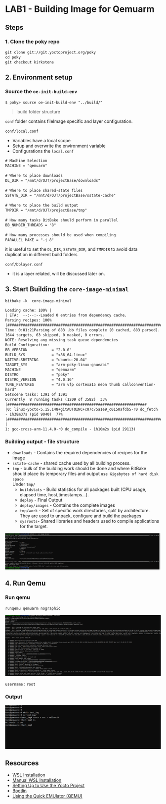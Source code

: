 # LAB1 - Building Image for Qemuarm 
## Steps 
### 1. Clone the poky repo 
```
git clone git://git.yoctoproject.org/poky
cd poky 
git checkout kirkstone
```
## 2. Environment setup 
### Source the `oe-init-build-env`
```
$ poky> source oe-init-build-env "../build/"
```
> build folder structure  

`conf` folder contains fileImage specific and layer configuration.

`conf/local.conf` 
- Variables have a local scope 
- Setup and overwrite the environment variable 
- Configurations the `local.conf`
```
# Machine Selection
MACHINE = "qemuarm"

# Where to place downloads
DL_DIR = "/mnt/d/OJT/projectBase/downloads"

# Where to place shared-state files
SSTATE_DIR = "/mnt/d/OJT/projectBase/sstate-cache"

# Where to place the build output
TMPDIR = "/mnt/d/OJT/projectBase/tmp"

# How many tasks BitBake should perform in parallel
BB_NUMBER_THREADS = "8"

# How many processes should be used when compiling
PARALLEL_MAKE = "-j 8"
```
it is useful to set the `DL_DIR`, `SSTATE_DIR`, and `TMPDIR` to avoid data duplication in different build folders 

`conf/bblayer.conf`
- it is a layer related, will be discussed later on.

## 3. Start Building the `core-image-minimal`
```
bitbake -k  core-image-minimal
```

```
Loading cache: 100% |                                                                                                                                                                                                        | ETA:  --:--:--Loaded 0 entries from dependency cache.                                                                                                                                                                                                      Parsing recipes: 100% |#######################################################################################################################################################################################################| Time: 0:01:21Parsing of 883 .bb files complete (0 cached, 883 parsed). 1644 targets, 63 skipped, 0 masked, 0 errors.                                                                                                                                      NOTE: Resolving any missing task queue dependencies                                                                                                                                                                                                                                                                                                                                                                                                                                       Build Configuration:                                                                                                                                                                                                                         BB_VERSION           = "2.0.0"                                                                                                                                                                                                               BUILD_SYS            = "x86_64-linux"                                                                                                                                                                                                        NATIVELSBSTRING      = "ubuntu-20.04"                                                                                                                                                                                                        TARGET_SYS           = "arm-poky-linux-gnueabi"                                                                                                                                                                                              MACHINE              = "qemuarm"                                                                                                                                                                                                             DISTRO               = "poky"                                                                                                                                                                                                                DISTRO_VERSION       = "4.0.16"                                                                                                                                                                                                              TUNE_FEATURES        = "arm vfp cortexa15 neon thumb callconvention-hard"                                                                                                                                                                    Setscene tasks: 1391 of 1391                                                                                                                                                                                                                 Currently  8 running tasks (1209 of 3582)  33% |###############################################################                                                                                                                             |0: linux-yocto-5.15.148+gitAUTOINC+c07c75a1e9_c0150afdb5-r0 do_fetch - 1h38m37s (pid 9040)  77% |###########################################################################################################                                |
1: gcc-cross-arm-11.4.0-r0 do_compile - 1h10m2s (pid 29113)                                                                                       
```
### Building output - file structure
* `downloads` - Contains the required dependencies of recipes for the image 
* `sstate-cache` - shared cache used by all building process.
* `tmp` - bulk of the building work should be done and where BitBake should place its temporary files and output `use Gigabytes of hard disk space`   
Under `tmp/`
    * `buildstats` - Build statistics for all packages built (CPU usage, elapsed time, host,timestamps…).
    * `deploy` - Final Output
    * `deploy/images` - Contains the complete images 
    * `tmp/work` - Set of specific work directories, split by architecture. They are used to unpack, configure and build the packages
    * `sysroots`- Shared libraries and headers used to compile applications for the target.  
    
![Final_Output](./assets/Qemu%20(1).PNG)
## 4. Run Qemu 
### Run qemu 

```
runqemu qemuarm nographic 
```
![runqemu](./assets/Qemu%20(2).PNG)

`username` : `root`

### Output
![runqemu](./assets/Qemu%20(3).PNG)

## Resources 
* [WSL Installation](https://learn.microsoft.com/en-us/windows/wsl/install)
* [Manual WSL Installation](https://learn.microsoft.com/en-us/windows/wsl/install-manual)
* [Setting Up to Use the Yocto Project](https://docs.yoctoproject.org/kirkstone/dev-manual/start.html)
* [Bootlin](https://bootlin.com/training/yocto/)
* [Using the Quick EMUlator (QEMU)](https://docs.yoctoproject.org/dev-manual/qemu.html)